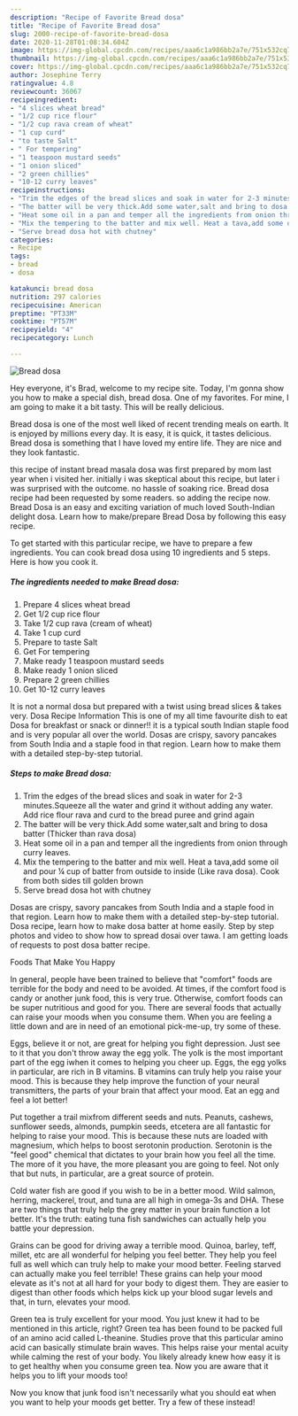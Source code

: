 ```yaml
---
description: "Recipe of Favorite Bread dosa"
title: "Recipe of Favorite Bread dosa"
slug: 2000-recipe-of-favorite-bread-dosa
date: 2020-11-28T01:08:34.604Z
image: https://img-global.cpcdn.com/recipes/aaa6c1a986bb2a7e/751x532cq70/bread-dosa-recipe-main-photo.jpg
thumbnail: https://img-global.cpcdn.com/recipes/aaa6c1a986bb2a7e/751x532cq70/bread-dosa-recipe-main-photo.jpg
cover: https://img-global.cpcdn.com/recipes/aaa6c1a986bb2a7e/751x532cq70/bread-dosa-recipe-main-photo.jpg
author: Josephine Terry
ratingvalue: 4.8
reviewcount: 36067
recipeingredient:
- "4 slices wheat bread"
- "1/2 cup rice flour"
- "1/2 cup rava cream of wheat"
- "1 cup curd"
- "to taste Salt"
- " For tempering"
- "1 teaspoon mustard seeds"
- "1 onion sliced"
- "2 green chillies"
- "10-12 curry leaves"
recipeinstructions:
- "Trim the edges of the bread slices and soak in water for 2-3 minutes.Squeeze all the water and grind it without adding any water. Add rice flour rava and curd to the bread puree and grind again"
- "The batter will be very thick.Add some water,salt and bring to dosa batter (Thicker than rava dosa)"
- "Heat some oil in a pan and temper all the ingredients from onion through curry leaves."
- "Mix the tempering to the batter and mix well. Heat a tava,add some oil and pour ¼ cup of batter from outside to inside (Like rava dosa). Cook from both sides till golden brown"
- "Serve bread dosa hot with chutney"
categories:
- Recipe
tags:
- bread
- dosa

katakunci: bread dosa 
nutrition: 297 calories
recipecuisine: American
preptime: "PT33M"
cooktime: "PT57M"
recipeyield: "4"
recipecategory: Lunch

---
```



![Bread dosa](https://img-global.cpcdn.com/recipes/aaa6c1a986bb2a7e/751x532cq70/bread-dosa-recipe-main-photo.jpg)

Hey everyone, it's Brad, welcome to my recipe site. Today, I'm gonna show you how to make a special dish, bread dosa. One of my favorites. For mine, I am going to make it a bit tasty. This will be really delicious.

Bread dosa is one of the most well liked of recent trending meals on earth. It is enjoyed by millions every day. It is easy, it is quick, it tastes delicious. Bread dosa is something that I have loved my entire life. They are nice and they look fantastic.

this recipe of instant bread masala dosa was first prepared by mom last year when i visited her. initially i was skeptical about this recipe, but later i was surprised with the outcome. no hassle of soaking rice. Bread dosa recipe had been requested by some readers. so adding the recipe now. Bread Dosa is an easy and exciting variation of much loved South-Indian delight dosa. Learn how to make/prepare Bread Dosa by following this easy recipe.


To get started with this particular recipe, we have to prepare a few ingredients. You can cook bread dosa using 10 ingredients and 5 steps. Here is how you cook it.

<!--inarticleads1-->

##### The ingredients needed to make Bread dosa:

1. Prepare 4 slices wheat bread
1. Get 1/2 cup rice flour
1. Take 1/2 cup rava (cream of wheat)
1. Take 1 cup curd
1. Prepare to taste Salt
1. Get  For tempering
1. Make ready 1 teaspoon mustard seeds
1. Make ready 1 onion sliced
1. Prepare 2 green chillies
1. Get 10-12 curry leaves


It is not a normal dosa but prepared with a twist using bread slices &amp; takes very. Dosa Recipe Information This is one of my all time favourite dish to eat Dosa for breakfast or snack or dinner!! it is a typical south Indian staple food and is very popular all over the world. Dosas are crispy, savory pancakes from South India and a staple food in that region. Learn how to make them with a detailed step-by-step tutorial. 

<!--inarticleads2-->

##### Steps to make Bread dosa:

1. Trim the edges of the bread slices and soak in water for 2-3 minutes.Squeeze all the water and grind it without adding any water. Add rice flour rava and curd to the bread puree and grind again
1. The batter will be very thick.Add some water,salt and bring to dosa batter (Thicker than rava dosa)
1. Heat some oil in a pan and temper all the ingredients from onion through curry leaves.
1. Mix the tempering to the batter and mix well. Heat a tava,add some oil and pour ¼ cup of batter from outside to inside (Like rava dosa). Cook from both sides till golden brown
1. Serve bread dosa hot with chutney


Dosas are crispy, savory pancakes from South India and a staple food in that region. Learn how to make them with a detailed step-by-step tutorial. Dosa recipe, learn how to make dosa batter at home easily. Step by step photos and video to show how to spread dosai over tawa. I am getting loads of requests to post dosa batter recipe. 

Foods That Make You Happy


In general, people have been trained to believe that "comfort" foods are terrible for the body and need to be avoided. At times, if the comfort food is candy or another junk food, this is very true. Otherwise, comfort foods can be super nutritious and good for you. There are several foods that actually can raise your moods when you consume them. When you are feeling a little down and are in need of an emotional pick-me-up, try some of these.

Eggs, believe it or not, are great for helping you fight depression. Just see to it that you don't throw away the egg yolk. The yolk is the most important part of the egg iwhen it comes to helping you cheer up. Eggs, the egg yolks in particular, are rich in B vitamins. B vitamins can truly help you raise your mood. This is because they help improve the function of your neural transmitters, the parts of your brain that affect your mood. Eat an egg and feel a lot better!

Put together a trail mixfrom different seeds and nuts. Peanuts, cashews, sunflower seeds, almonds, pumpkin seeds, etcetera are all fantastic for helping to raise your mood. This is because these nuts are loaded with magnesium, which helps to boost serotonin production. Serotonin is the "feel good" chemical that dictates to your brain how you feel all the time. The more of it you have, the more pleasant you are going to feel. Not only that but nuts, in particular, are a great source of protein.

Cold water fish are good if you wish to be in a better mood. Wild salmon, herring, mackerel, trout, and tuna are all high in omega-3s and DHA. These are two things that truly help the grey matter in your brain function a lot better. It's the truth: eating tuna fish sandwiches can actually help you battle your depression. 

Grains can be good for driving away a terrible mood. Quinoa, barley, teff, millet, etc are all wonderful for helping you feel better. They help you feel full as well which can truly help to make your mood better. Feeling starved can actually make you feel terrible! These grains can help your mood elevate as it's not at all hard for your body to digest them. They are easier to digest than other foods which helps kick up your blood sugar levels and that, in turn, elevates your mood.

Green tea is truly excellent for your mood. You just knew it had to be mentioned in this article, right? Green tea has been found to be packed full of an amino acid called L-theanine. Studies prove that this particular amino acid can basically stimulate brain waves. This helps raise your mental acuity while calming the rest of your body. You likely already knew how easy it is to get healthy when you consume green tea. Now you are aware that it helps you to lift your moods too!

Now you know that junk food isn't necessarily what you should eat when you want to help your moods get better. Try a few of these instead!

